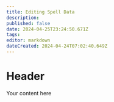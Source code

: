 ```yaml
---
title: Editing Spell Data
description: 
published: false
date: 2024-04-25T23:24:50.671Z
tags: 
editor: markdown
dateCreated: 2024-04-24T07:02:40.649Z
---
```


# Header
Your content here